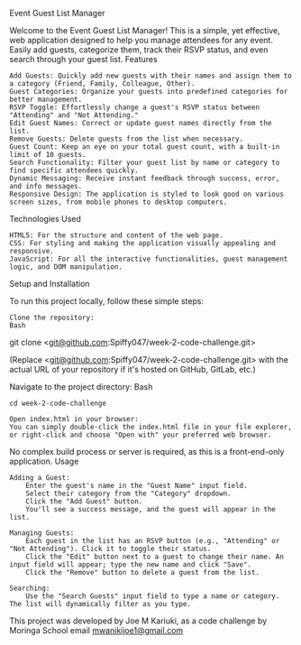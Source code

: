 Event Guest List Manager

Welcome to the Event Guest List Manager! This is a simple, yet effective, web application designed to help you manage attendees for any event. Easily add guests, categorize them, track their RSVP status, and even search through your guest list.
Features

    Add Guests: Quickly add new guests with their names and assign them to a category (Friend, Family, Colleague, Other).
    Guest Categories: Organize your guests into predefined categories for better management.
    RSVP Toggle: Effortlessly change a guest's RSVP status between "Attending" and "Not Attending."
    Edit Guest Names: Correct or update guest names directly from the list.
    Remove Guests: Delete guests from the list when necessary.
    Guest Count: Keep an eye on your total guest count, with a built-in limit of 10 guests.
    Search Functionality: Filter your guest list by name or category to find specific attendees quickly.
    Dynamic Messaging: Receive instant feedback through success, error, and info messages.
    Responsive Design: The application is styled to look good on various screen sizes, from mobile phones to desktop computers.

Technologies Used

    HTML5: For the structure and content of the web page.
    CSS: For styling and making the application visually appealing and responsive.
    JavaScript: For all the interactive functionalities, guest management logic, and DOM manipulation.

Setup and Installation

To run this project locally, follow these simple steps:

    Clone the repository:
    Bash

git clone <git@github.com:Spiffy047/week-2-code-challenge.git>

(Replace <git@github.com:Spiffy047/week-2-code-challenge.git> with the actual URL of your repository if it's hosted on GitHub, GitLab, etc.)

Navigate to the project directory:
Bash

    cd week-2-code-challenge

    Open index.html in your browser:
    You can simply double-click the index.html file in your file explorer, or right-click and choose "Open with" your preferred web browser.

No complex build process or server is required, as this is a front-end-only application.
Usage

    Adding a Guest:
        Enter the guest's name in the "Guest Name" input field.
        Select their category from the "Category" dropdown.
        Click the "Add Guest" button.
        You'll see a success message, and the guest will appear in the list.

    Managing Guests:
        Each guest in the list has an RSVP button (e.g., "Attending" or "Not Attending"). Click it to toggle their status.
        Click the "Edit" button next to a guest to change their name. An input field will appear; type the new name and click "Save".
        Click the "Remove" button to delete a guest from the list.

    Searching:
        Use the "Search Guests" input field to type a name or category. The list will dynamically filter as you type.


This project was developed by Joe M Kariuki, as a code challenge by Moringa School
email mwanikijoe1@gmail.com